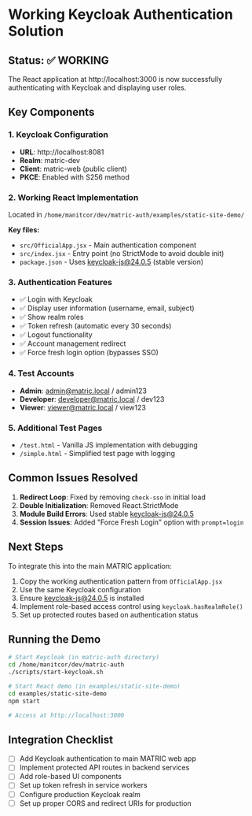 # Working Keycloak Authentication Solution

## Status: ✅ WORKING

The React application at http://localhost:3000 is now successfully authenticating with Keycloak and displaying user roles.

## Key Components

### 1. Keycloak Configuration
- **URL**: http://localhost:8081
- **Realm**: matric-dev
- **Client**: matric-web (public client)
- **PKCE**: Enabled with S256 method

### 2. Working React Implementation
Located in `/home/manitcor/dev/matric-auth/examples/static-site-demo/`

**Key files:**
- `src/OfficialApp.jsx` - Main authentication component
- `src/index.jsx` - Entry point (no StrictMode to avoid double init)
- `package.json` - Uses keycloak-js@24.0.5 (stable version)

### 3. Authentication Features
- ✅ Login with Keycloak
- ✅ Display user information (username, email, subject)
- ✅ Show realm roles
- ✅ Token refresh (automatic every 30 seconds)
- ✅ Logout functionality
- ✅ Account management redirect
- ✅ Force fresh login option (bypasses SSO)

### 4. Test Accounts
- **Admin**: admin@matric.local / admin123
- **Developer**: developer@matric.local / dev123
- **Viewer**: viewer@matric.local / view123

### 5. Additional Test Pages
- `/test.html` - Vanilla JS implementation with debugging
- `/simple.html` - Simplified test page with logging

## Common Issues Resolved

1. **Redirect Loop**: Fixed by removing `check-sso` in initial load
2. **Double Initialization**: Removed React.StrictMode
3. **Module Build Errors**: Used stable keycloak-js@24.0.5
4. **Session Issues**: Added "Force Fresh Login" option with `prompt=login`

## Next Steps

To integrate this into the main MATRIC application:

1. Copy the working authentication pattern from `OfficialApp.jsx`
2. Use the same Keycloak configuration
3. Ensure keycloak-js@24.0.5 is installed
4. Implement role-based access control using `keycloak.hasRealmRole()`
5. Set up protected routes based on authentication status

## Running the Demo

```bash
# Start Keycloak (in matric-auth directory)
cd /home/manitcor/dev/matric-auth
./scripts/start-keycloak.sh

# Start React demo (in examples/static-site-demo)
cd examples/static-site-demo
npm start

# Access at http://localhost:3000
```

## Integration Checklist

- [ ] Add Keycloak authentication to main MATRIC web app
- [ ] Implement protected API routes in backend services
- [ ] Add role-based UI components
- [ ] Set up token refresh in service workers
- [ ] Configure production Keycloak realm
- [ ] Set up proper CORS and redirect URIs for production